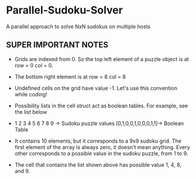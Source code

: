 # Parallel-Sudoku-Solver
A parallel approach to solve NxN sudokus on multiple hosts

## SUPER IMPORTANT NOTES

- Grids are indexed from 0. So the top left element of a puzzle object is at row = 0 col = 0.
- The bottom right element is at row = 8 col = 8
- Undefined cells on the grid have value -1. Let's use this convention while coding!
- Possibility lists in the cell struct act as boolean tables. For example, see the list below 

 - 1 2 3 4 5 6 7 8 9 -> Sudoku puzzle values
[0,1,0,0,1,0,0,0,1,1]-> Boolean Table

- It contains 10 elements, but it corresponds to a 9x9 sudoku grid. The first element of the array is always zero, it doesn't mean anything. Every other corresponds to a possible value in the sudoku puzzle, from 1 to 9.
- The cell that contains the list shown above has possible value 1, 4, 8, and 9.